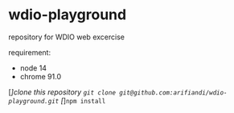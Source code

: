 # wdio-playground
repository for WDIO web excercise

requirement:
- node 14
- chrome 91.0

[*]clone this repository `git clone git@github.com:arifiandi/wdio-playground.git`
[*]`npm install` 
